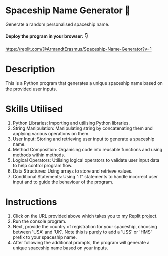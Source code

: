 # Spaceship Name Generator 🚀
Generate a random personalised spaceship name.

#### Deploy the program in your browser: 👇
https://replit.com/@ArmandtErasmus/Spaceship-Name-Generator?v=1

# Description
This is a Python program that generates a unique spaceship name based on the provided user inputs.

# Skills Utilised
1. Python Libraries: Importing and utilising Python libraries.
2. String Manipulation: Manipulating string by concatenating them and applying various operations on them.
3. User Input: Storing and retrieving user input to generate a spaceship name.
4. Method Composition: Organising code into reusable functions and using methods within methods.
5. Logical Operators: Utilising logical operators to validate user input data to help control program flow.
6. Data Structures: Using arrays to store and retrieve values.
7. Conditional Statements: Using "if" statements to handle incorrect user input and to guide the behaviour of the program.

# Instructions
1. Click on the URL provided above which takes you to my Replit project.
2. Run the console program.
3. Next, provide the country of registration for your spaceship, choosing between 'USA' and 'UK'. Note this is purely to add a 'USS' or 'HMS' prefix to your spaceship name.
4. After following the additional prompts, the program will generate a unique spaceship name based on your inputs.

